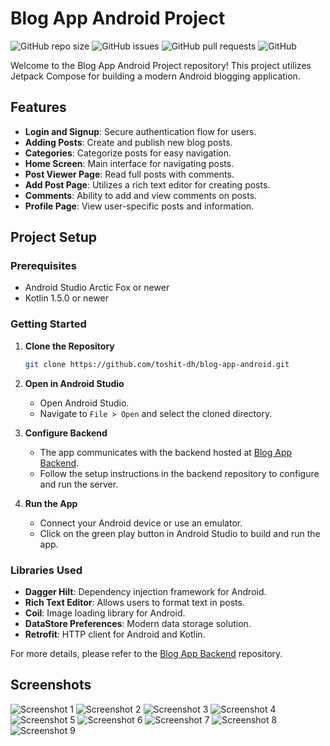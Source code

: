 # Blog App Android Project

![GitHub repo size](https://img.shields.io/github/repo-size/toshit-dh/blog-app-android)
![GitHub issues](https://img.shields.io/github/issues/toshit-dh/blog-app-android)
![GitHub pull requests](https://img.shields.io/github/issues-pr/toshit-dh/blog-app-android)
![GitHub](https://img.shields.io/github/license/toshit-dh/blog-app-android)

Welcome to the Blog App Android Project repository! This project utilizes Jetpack Compose for building a modern Android blogging application.

## Features

- **Login and Signup**: Secure authentication flow for users.
- **Adding Posts**: Create and publish new blog posts.
- **Categories**: Categorize posts for easy navigation.
- **Home Screen**: Main interface for navigating posts.
- **Post Viewer Page**: Read full posts with comments.
- **Add Post Page**: Utilizes a rich text editor for creating posts.
- **Comments**: Ability to add and view comments on posts.
- **Profile Page**: View user-specific posts and information.

## Project Setup

### Prerequisites

- Android Studio Arctic Fox or newer
- Kotlin 1.5.0 or newer

### Getting Started

1. **Clone the Repository**
   ```bash
   git clone https://github.com/toshit-dh/blog-app-android.git
   ```

2. **Open in Android Studio**
    - Open Android Studio.
    - Navigate to `File > Open` and select the cloned directory.

3. **Configure Backend**
    - The app communicates with the backend hosted at [Blog App Backend](https://github.com/toshit-dh/blog-app-backend).
    - Follow the setup instructions in the backend repository to configure and run the server.

4. **Run the App**
    - Connect your Android device or use an emulator.
    - Click on the green play button in Android Studio to build and run the app.

### Libraries Used

- **Dagger Hilt**: Dependency injection framework for Android.
- **Rich Text Editor**: Allows users to format text in posts.
- **Coil**: Image loading library for Android.
- **DataStore Preferences**: Modern data storage solution.
- **Retrofit**: HTTP client for Android and Kotlin.

For more details, please refer to the [Blog App Backend](https://github.com/toshit-dh/blog-app-backend) repository.

## Screenshots

![Screenshot 1](screenshots/signup.jpg)
![Screenshot 2](screenshots/login.jpg)
![Screenshot 3](screenshots/onboarding.jpg)
![Screenshot 4](screenshots/category.jpg)
![Screenshot 5](screenshots/home.jpg)
![Screenshot 6](screenshots/post.jpg)
![Screenshot 7](screenshots/comment.jpg)
![Screenshot 8](screenshots/addpost.jpg)
![Screenshot 9](screenshots/profile.jpg)

